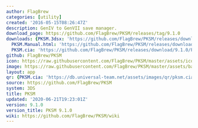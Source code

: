 ```yaml
---
author: FlagBrew
categories: [utility]
created: '2016-05-15T08:26:47Z'
description: GenIV to GenVII save manager.
download_page: https://github.com/FlagBrew/PKSM/releases/tag/9.1.0
downloads: {PKSM.3dsx: 'https://github.com/FlagBrew/PKSM/releases/download/9.1.0/PKSM.3dsx',
  PKSM.Manual.html: 'https://github.com/FlagBrew/PKSM/releases/download/9.1.0/PKSM.Manual.html',
  PKSM.cia: 'https://github.com/FlagBrew/PKSM/releases/download/9.1.0/PKSM.cia'}
github: FlagBrew/PKSM
icon: https://raw.githubusercontent.com/FlagBrew/PKSM/master/assets/icon.png
image: https://raw.githubusercontent.com/FlagBrew/PKSM/master/assets/banner.png
layout: app
qr: {PKSM.cia: 'https://db.universal-team.net/assets/images/qr/pksm.cia.png'}
source: https://github.com/FlagBrew/PKSM
system: 3DS
title: PKSM
updated: '2020-06-21T19:23:01Z'
version: 9.1.0
version_title: PKSM 9.1.0
wiki: https://github.com/FlagBrew/PKSM/wiki
---
```

